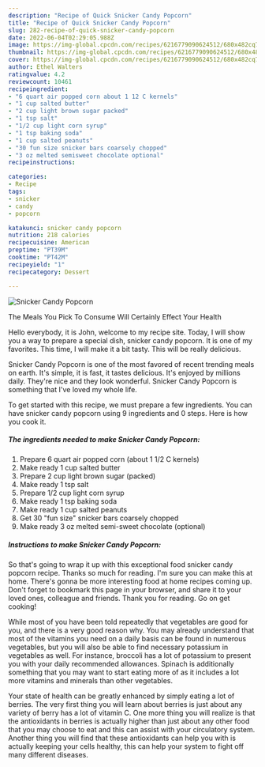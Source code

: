 ```yaml
---
description: "Recipe of Quick Snicker Candy Popcorn"
title: "Recipe of Quick Snicker Candy Popcorn"
slug: 282-recipe-of-quick-snicker-candy-popcorn
date: 2022-06-04T02:29:05.988Z
image: https://img-global.cpcdn.com/recipes/6216779090624512/680x482cq70/snicker-candy-popcorn-recipe-main-photo.jpg
thumbnail: https://img-global.cpcdn.com/recipes/6216779090624512/680x482cq70/snicker-candy-popcorn-recipe-main-photo.jpg
cover: https://img-global.cpcdn.com/recipes/6216779090624512/680x482cq70/snicker-candy-popcorn-recipe-main-photo.jpg
author: Ethel Walters
ratingvalue: 4.2
reviewcount: 10461
recipeingredient:
- "6 quart air popped corn about 1 12 C kernels"
- "1 cup salted butter"
- "2 cup light brown sugar packed"
- "1 tsp salt"
- "1/2 cup light corn syrup"
- "1 tsp baking soda"
- "1 cup salted peanuts"
- "30 fun size snicker bars coarsely chopped"
- "3 oz melted semisweet chocolate optional"
recipeinstructions:

categories:
- Recipe
tags:
- snicker
- candy
- popcorn

katakunci: snicker candy popcorn 
nutrition: 218 calories
recipecuisine: American
preptime: "PT39M"
cooktime: "PT42M"
recipeyield: "1"
recipecategory: Dessert

---
```



![Snicker Candy Popcorn](https://img-global.cpcdn.com/recipes/6216779090624512/680x482cq70/snicker-candy-popcorn-recipe-main-photo.jpg)

The Meals You Pick To Consume Will Certainly Effect Your Health

Hello everybody, it is John, welcome to my recipe site. Today, I will show you a way to prepare a special dish, snicker candy popcorn. It is one of my favorites. This time, I will make it a bit tasty. This will be really delicious.



Snicker Candy Popcorn is one of the most favored of recent trending meals on earth. It's simple, it is fast, it tastes delicious. It's enjoyed by millions daily. They're nice and they look wonderful. Snicker Candy Popcorn is something that I've loved my whole life.


To get started with this recipe, we must prepare a few ingredients. You can have snicker candy popcorn using 9 ingredients and 0 steps. Here is how you cook it.

<!--inarticleads1-->

##### The ingredients needed to make Snicker Candy Popcorn:

1. Prepare 6 quart air popped corn (about 1 1/2 C kernels)
1. Make ready 1 cup salted butter
1. Prepare 2 cup light brown sugar (packed)
1. Make ready 1 tsp salt
1. Prepare 1/2 cup light corn syrup
1. Make ready 1 tsp baking soda
1. Make ready 1 cup salted peanuts
1. Get 30 &#34;fun size&#34; snicker bars coarsely chopped
1. Make ready 3 oz melted semi-sweet chocolate (optional)




<!--inarticleads2-->

##### Instructions to make Snicker Candy Popcorn:





So that's going to wrap it up with this exceptional food snicker candy popcorn recipe. Thanks so much for reading. I'm sure you can make this at home. There's gonna be more interesting food at home recipes coming up. Don't forget to bookmark this page in your browser, and share it to your loved ones, colleague and friends. Thank you for reading. Go on get cooking!

While most of you have been told repeatedly that vegetables are good for you, and there is a very good reason why. You may already understand that most of the vitamins you need on a daily basis can be found in numerous vegetables, but you will also be able to find necessary potassium in vegetables as well. For instance, broccoli has a lot of potassium to present you with your daily recommended allowances. Spinach is additionally something that you may want to start eating more of as it includes a lot more vitamins and minerals than other vegetables.

Your state of health can be greatly enhanced by simply eating a lot of berries. The very first thing you will learn about berries is just about any variety of berry has a lot of vitamin C. One more thing you will realize is that the antioxidants in berries is actually higher than just about any other food that you may choose to eat and this can assist with your circulatory system. Another thing you will find that these antioxidants can help you with is actually keeping your cells healthy, this can help your system to fight off many different diseases.
